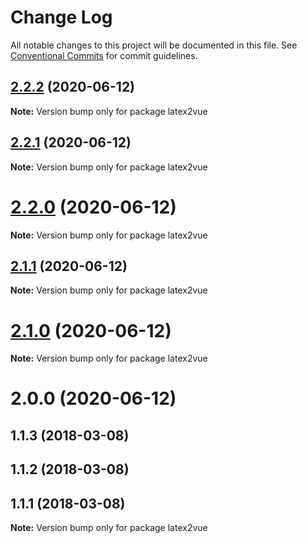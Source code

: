 # Change Log

All notable changes to this project will be documented in this file.
See [Conventional Commits](https://conventionalcommits.org) for commit guidelines.

## [2.2.2](https://github.com/pyramation/latex2js/compare/latex2vue@2.2.1...latex2vue@2.2.2) (2020-06-12)

**Note:** Version bump only for package latex2vue





## [2.2.1](https://github.com/pyramation/latex2js/compare/latex2vue@2.2.0...latex2vue@2.2.1) (2020-06-12)

**Note:** Version bump only for package latex2vue





# [2.2.0](https://github.com/pyramation/latex2js/compare/latex2vue@2.1.1...latex2vue@2.2.0) (2020-06-12)

**Note:** Version bump only for package latex2vue





## [2.1.1](https://github.com/pyramation/latex2js/compare/latex2vue@2.1.0...latex2vue@2.1.1) (2020-06-12)

**Note:** Version bump only for package latex2vue





# [2.1.0](https://github.com/pyramation/latex2js/compare/latex2vue@2.0.0...latex2vue@2.1.0) (2020-06-12)

**Note:** Version bump only for package latex2vue





# 2.0.0 (2020-06-12)



## 1.1.3 (2018-03-08)



## 1.1.2 (2018-03-08)



## 1.1.1 (2018-03-08)

**Note:** Version bump only for package latex2vue
